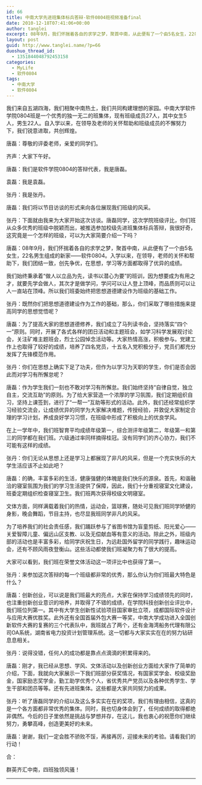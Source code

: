 ```yaml
---
id: 66
title: 中南大学先进班集体标兵答辩-软件0804班视频准备final
date: 2010-12-18T07:41:06+00:00
author: tanglei
excerpt: 08年9月，我们怀揣着各自的求学之梦，聚首中南，从此便有了一个由5名女生，22名男生组成的新家——软件0804。入学以来，在领导，老师的关怀和帮助下，我们团结一致，创先争优，在思想，学习等方面都取得了优异的成绩。
layout: post
guid: http://www.tanglei.name/?p=66
duoshuo_thread_id:
  - 1351844048792453158
categories:
  - MyLife
  - 软件0804
tags:
  - 中南大学
  - 软件0804
---
```

我们来自五湖四海，我们相聚中南热土，我们共同构建理想的家园。中南大学软件学院0804班是一个优秀的独一无二的班集体，现有班级成员27人，其中女生5人，男生22人。自入学以来，在领导及老师的关怀帮助和班级成员的不懈努力下，我们锐意进取，共创辉煌。



唐磊：尊敬的评委老师，亲爱的同学们。

齐声：大家下午好。

唐磊：我们是软件学院0804的答辩代表，我是唐磊。

袁磊：我是袁磊。

张丹：我是张丹。

唐磊：我们将以节目访谈的形式来向各位展现我们班级的风采。

张丹：下面就由我来为大家开始这次访谈。唐磊同学，这次学院班级评比，你们班从众多优秀的班级中脱颖而出，被推选参加校级先进班集体标兵答辩，我很好奇，这究竟是一个怎样的班级，可以为大家简要介绍一下吗？

唐磊：08年9月，我们怀揣着各自的求学之梦，聚首中南，从此便有了一个由5名女生，22名男生组成的新家——软件0804。入学以来，在领导，老师的关怀和帮助下，我们团结一致，创先争优，在思想，学习等方面都取得了优异的成绩。

我们始终秉承着“做人以立品为先，读书以潜心为要”的班训，因为想要成为有用之才，就要先学会做人，其次才是做学问，学问可以让人登上顶峰，而品质则可以让人一直站在顶峰。所以我们班委始终把思想道德建设作为班级的基础工作。

张丹：既然你们把思想道德建设作为工作的基础，那么，你们采取了哪些措施来提高同学的思想觉悟呢？

唐磊：为了提高大家的思想道德修养，我们成立了马列读书会，坚持落实“四个一”原则。同时，开展了各式各样的团日活动和主题班会，如学习科学发展观讨论会，关注矿难主题班会，烈士公园悼念活动等。大家热情高涨，积极参与。党建工作上也取得了较好的成绩，培养了四名党员，十五名入党积极分子，党员们都充分发挥了先锋模范作用。

张丹：你们在思想上确实下足了功夫，但作为以学习为天职的学生，你们是否会因此而对学习有所懈怠呢？

唐磊：作为学生我们一刻也不敢对学习有所懈怠。我们始终坚持“自律自觉，独立自主，交流互助”的原则。为了给大家营造一个浓厚的学习氛围，我们定期组织自习，坚持上课签到，进行了“一帮一”互助等形式的活动。此外，我们还经常组织学习经验交流会，让成绩优异的同学为大家解决难题，传授经验，并敦促大家制定合理的学习计划，养成良好学习习惯，在班级中形成了积极向上的优良学风。

在上一学年中，我们班智育平均成绩年级第一，综合测评年级第二，年级第一和第三的同学都在我们班。六级通过率同样摘得桂冠。没有同学们的齐心协力，我们不可能有这样的成绩。

张丹：你们无论从思想上还是学习上都展现了非凡的风采，但是一个充实快乐的大学生活应该不止如此吧？

唐磊：的确，丰富多彩的生活，健康强健的体魄是我们快乐的源泉。首先，和谐融洽的寝室氛围为我们的学习生活提供了保障，因此，我们十分重视寝室文化建设，班委定期组织检查寝室卫生。我们班两次获得校级文明寝室。

文体方面，同样满载着我们的热情，运动会，篮球赛，随处可见我们班同学矫健的身影，晚会舞蹈，节目主持，也尽显我班同学非凡的风采。

为了培养我们的社会责任感，我们踊跃参与了省图书馆为盲童剪纸、阳光爱心——关爱智障儿童、偏远山区支教、以及无偿献血等有意义的活动。除此之外，班级内部的活动也是丰富多彩，给同学庆祝生日，为远赴国外留学的同学践行，趣味运动会，还有不顾风雨夜登衡山。这些活动都使我们班凝聚力有了很大的提高。

大家可以看到，我们班在荣誉文体活动这一项评比中也获得了第一。

张丹：来参加这次答辩的每一个班级都非常的优秀，那么你认为你们班最大特色是什么？

唐磊：创新创业，可以说是我们班最大的亮点，大家在保持学习成绩领先的同时，也注重创新创业意识的培养，并取得了不错的成绩，在学院科技创新创业评比中，我们班位列第一。其中有大学生创新性试验项目国家审批立项，成都国际软件设计与应用大赛优胜奖。此外还有全国首届外包大赛一等奖，中南大学成功进入全国创新软件大赛的复赛的三个代表队中，我班就占了两个，还有金海湾船务代理有限公司OA系统，湖南省电力投资计划管理系统。这一切都与大家实实在在的努力钻研息息相关。

张丹：说得没错，任何人的成功都是靠点点滴滴的积累得来的。

唐磊：刚才，我已经从思想、学风、文体活动以及创新创业方面给大家作了简单的介绍，下面，我就向大家展示一下我们班部分获奖情况，有国家奖学金、校级奖励金，国家励志奖学金，勤工助学优秀个人，省优秀共产党员以及各种优秀学生、学生干部和团员等等。还有先进班集体。这些都是大家共同努力的成果。

张丹：听了唐磊同学的介绍以及这么多实实在在的奖项，我们有理由相信，这真的是一个各方面都非常优秀的集体。同时，我也切身体会到了，任何成绩的取得都绝非偶然。今后的日子里依然是挑战与梦想并存，在这儿，我也衷心的祝愿你们继续努力，勇攀高峰，创造更美好的未来。

唐磊：谢谢，我们一定会胜不骄败不馁，再接再厉，迎接未来的考验。请看我们的行动！

合：

群英齐汇中南，四班独领风骚！

 ****
